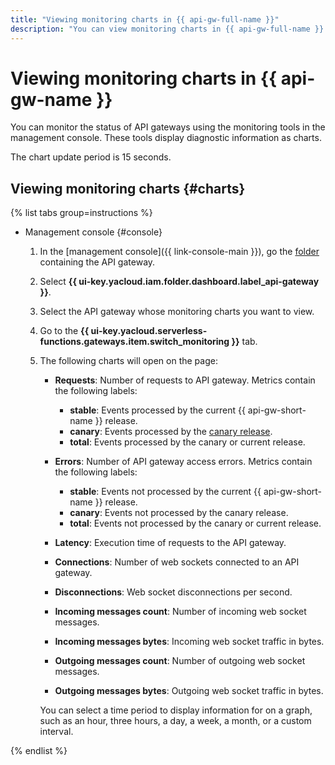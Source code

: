 ```yaml
---
title: "Viewing monitoring charts in {{ api-gw-full-name }}"
description: "You can view monitoring charts in {{ api-gw-full-name }} for such measures as the number of requests to the API gateway, number of errors accessing the API gateway, and the time of requests to the API gateway. To view the chart, click {{ api-gw-name }} in the folder with the API gateway you want to get details about. In the window that opens, select the API gateway that you want to view monitoring charts for."
---
```


# Viewing monitoring charts in {{ api-gw-name }}

You can monitor the status of API gateways using the monitoring tools in the management console. These tools display diagnostic information as charts.

The chart update period is 15 seconds.

## Viewing monitoring charts {#charts}

{% list tabs group=instructions %}

- Management console {#console}

   1. In the [management console]({{ link-console-main }}), go the [folder](../../resource-manager/concepts/resources-hierarchy.md#folder) containing the API gateway.
   1. Select **{{ ui-key.yacloud.iam.folder.dashboard.label_api-gateway }}**.
   1. Select the API gateway whose monitoring charts you want to view.
   1. Go to the **{{ ui-key.yacloud.serverless-functions.gateways.item.switch_monitoring }}** tab.
   1. The following charts will open on the page:

      * **Requests**: Number of requests to API gateway. Metrics contain the following labels:
         * **stable**: Events processed by the current {{ api-gw-short-name }} release.
         * **canary**: Events processed by the [canary release](../concepts/extensions/canary.md).
         * **total**: Events processed by the canary or current release.
      * **Errors**: Number of API gateway access errors. Metrics contain the following labels:
         * **stable**: Events not processed by the current {{ api-gw-short-name }} release.
         * **canary**: Events not processed by the canary release.
         * **total**: Events not processed by the canary or current release.
      * **Latency**: Execution time of requests to the API gateway.

      * **Connections**: Number of web sockets connected to an API gateway.

      * **Disconnections**: Web socket disconnections per second.

      * **Incoming messages count**: Number of incoming web socket messages.

      * **Incoming messages bytes**: Incoming web socket traffic in bytes.

      * **Outgoing messages count**: Number of outgoing web socket messages.

      * **Outgoing messages bytes**: Outgoing web socket traffic in bytes.

      You can select a time period to display information for on a graph, such as an hour, three hours, a day, a week, a month, or a custom interval.

{% endlist %}

